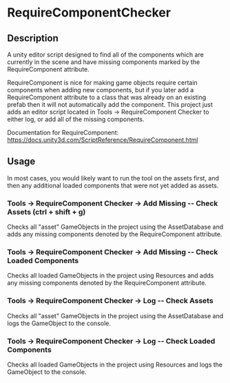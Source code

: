 # RequireComponentChecker

## Description

A unity editor script designed to find all of the components which are currently in the scene and have missing components marked by the RequireComponent attribute.

RequireComponent is nice for making game objects require certain components when adding new components, but if you later add a RequireComponent attribute to a class that was already on an existing prefab then it will not automatically add the component. This project just adds an editor script located in Tools -> RequireComponent Checker to either log, or add all of the missing components.

Documentation for RequireComponent:
https://docs.unity3d.com/ScriptReference/RequireComponent.html

## Usage

In most cases, you would likely want to run the tool on the assets first, and then any additional loaded components that were not yet added as assets.

### Tools -> RequireComponent Checker -> Add Missing -- Check Assets (ctrl + shift + g)

Checks all "asset" GameObjects in the project using the AssetDatabase and adds any missing components denoted by the RequireComponent attribute.

### Tools -> RequireComponent Checker -> Add Missing -- Check Loaded Components

Checks all loaded GameObjects in the project using Resources and adds any missing components denoted by the RequireComponent attribute.

### Tools -> RequireComponent Checker -> Log -- Check Assets

Checks all "asset" GameObjects in the project using the AssetDatabase and  logs the GameObject to the console.

### Tools -> RequireComponent Checker -> Log -- Check Loaded Components

Checks all loaded GameObjects in the project using Resources and logs the GameObject to the console.
